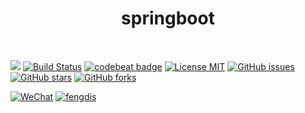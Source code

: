 <div align="center"> <h1>springboot</h1> </div><br>

![](https://img.shields.io/badge/language-Java-orange.svg)
[![Build Status](https://travis-ci.org/fengdis/fengdis.svg?branch=master)](https://travis-ci.org/fengdis/fengdis)
[![codebeat badge](https://codebeat.co/badges/7690f076-410e-4b8d-8e0d-c3997160efc4)](https://codebeat.co/projects/github-com-fengdis-fengdis-master)
[![License MIT](https://img.shields.io/badge/license-MIT-black.svg?style=flat)](https://github.com/fengdis/fengdis/blob/master/LICENSE)
[![GitHub issues](https://img.shields.io/github/issues/fengdis/fengdis.svg?style=flat)](https://github.com/fengdis/fengdis/issues)
[![GitHub stars](https://img.shields.io/github/stars/fengdis/fengdis.svg?style=social&label=Star)](https://github.com/fengdis/fengdis)
[![GitHub forks](https://img.shields.io/github/forks/fengdis/fengdis.svg?style=social&label=Fork)](https://github.com/fengdis/fengdis)

[![WeChat](https://img.shields.io/badge/微信公众号-搬砖工那些事儿-red.svg)](https://fengdis.com/)
[![fengdis](https://img.shields.io/badge/个人主页-fengdis-red.svg)](https://www.fengdis.com/)